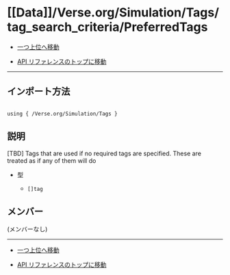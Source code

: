 # [[Data]]/Verse.org/Simulation/Tags/tag_search_criteria/PreferredTags

- [一つ上位へ移動](../main.md)

- [API リファレンスのトップに移動](/main.md)

---

## インポート方法

```verse

using { /Verse.org/Simulation/Tags }

```

## 説明

 [TBD] Tags that are used if no required tags are specified. These are treated as if any of them will do

- 型

  - `[]tag`

## メンバー

(メンバーなし)

---

- [一つ上位へ移動](../main.md)

- [API リファレンスのトップに移動](/main.md)

